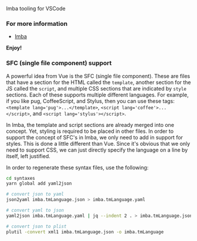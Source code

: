 Imba tooling for VSCode

### For more information

* [Imba](https://imba.io)

**Enjoy!**

### SFC (single file component) support

A powerful idea from Vue is the SFC (single file component). These are
files that have a section for the HTML called the `template`, another
section for the JS called the `script`, and multiple CSS sections that
are indicated by `style` sections. Each of these supports multiple
different languages. For example, if you like pug, CoffeeScript, and
Stylus, then you can use these tags: `<template lang='pug'>...</template>`,
`<script lang='coffee'>...</script>`, and `<script lang='stylus'></script>`.

In Imba, the template and script sections are already merged into one
concept. Yet, styling is required to be placed in other files. In order
to support the concept of SFC's in Imba, we only need to add in support for
styles. This is done a little different than Vue. Since it's obvious that
we only need to support CSS, we can just directly specify the language on
a line by itself, left justified.

In order to regenerate these syntax files, use the following:

```bash
cd syntaxes
yarn global add yaml2json

# convert json to yaml
json2yaml imba.tmLanguage.json > imba.tmLanguage.yaml

# convert yaml to json
yaml2json imba.tmLanguage.yaml | jq --indent 2 . > imba.tmLanguage.json

# convert json to plist
plutil -convert xml1 imba.tmLanguage.json -o imba.tmLanguage
```
